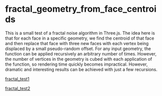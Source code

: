 # fractal_geometry_from_face_centroids
This is a small test of a fractal noise algorithm in Three.js. The idea here is that for each face in a specific geometry, we find the centroid of that face and then replace that face with three new faces with each vertex being displaced by a small pseudo-random offset. For any input geometry, the function can be applied recursively an arbitrary number of times. However, the number of vertices in the geometry is cubed with each application of the function, so rendering time quickly becomes impractical. However, dramatic and interesting results can be achieved with just a few recursions.

[fractal_test1](https://raw.githubusercontent.com/bronzebygold/fractal_geometry_from_face_centroids/photo1.jpg)

[fractal_test2](https://imgur.com/WFRyQ9u)
